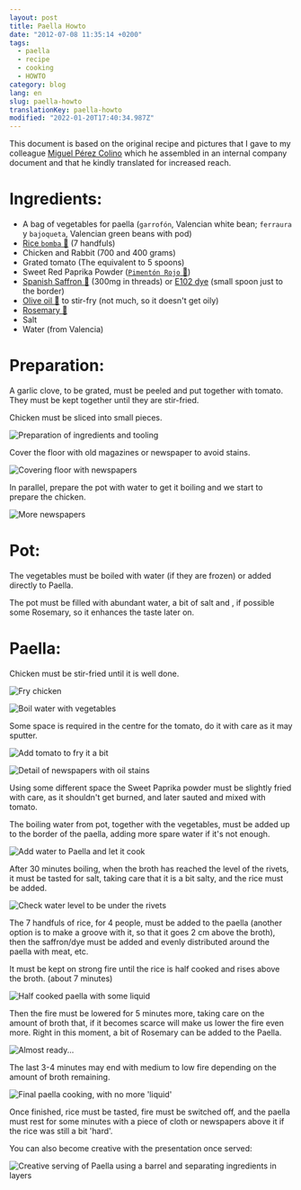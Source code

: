 ```yaml
---
layout: post
title: Paella Howto
date: "2012-07-08 11:35:14 +0200"
tags:
  - paella
  - recipe
  - cooking
  - HOWTO
category: blog
lang: en
slug: paella-howto
translationKey: paella-howto
modified: "2022-01-20T17:40:34.987Z"
---
```


This document is based on the original recipe and pictures that I gave to my colleague [Miguel Pérez Colino](https://twitter.com/mmmmmmpc) which he assembled in an internal company document and that he kindly translated for increased reach.

# Ingredients:

- A bag of vegetables for paella (`garrofón`, Valencian white bean; `ferraura` y `bajoqueta`,
  Valencian green beans with pod)
- [Rice `bomba` 🛒](https://www.amazon.es/dp/B00986HSH0?tag=redken-21) (7 handfuls)
- Chicken and Rabbit (700 and 400 grams)
- Grated tomato (The equivalent to 5 spoons)
- Sweet Red Paprika Powder ([`Pimentón Rojo` 🛒](https://www.amazon.es/dp/B07FZLMP8N?tag=redken-21&psc=1))
- [Spanish Saffron 🛒](https://www.amazon.es/dp/B01N6OVPYQ?tag=redken-21&psc=1) (300mg in threads) or [E102 dye](https://www.amazon.es/dp/B01HIVII4I?tag=redken-21) (small spoon just to the border)
- [Olive oil 🛒](https://www.amazon.es/dp/B0781Z7TD4?tag=redken-21) to stir-fry (not much, so it doesn't get oily)
- [Rosemary 🛒](https://www.amazon.es/dp/B01HN23N3S?tag=redken-21)
- Salt
- Water (from Valencia)

# Preparation:

A garlic clove, to be grated, must be peeled and put together with tomato. They must be kept together until they are stir-fried.

Chicken must be sliced into small pieces.

![Preparation of ingredients and tooling](20120708123548.jpg)

Cover the floor with old magazines or newspaper to avoid stains.

![Covering floor with newspapers](20120708123605.jpg)

In parallel, prepare the pot with water to get it boiling and we start to prepare the chicken.

![More newspapers](20120708124816.jpg)

# Pot:

The vegetables must be boiled with water (if they are frozen) or added directly to Paella.

The pot must be filled with abundant water, a bit of salt and , if possible some Rosemary, so it enhances the taste later on.

# Paella:

Chicken must be stir-fried until it is well done.

![Fry chicken](20120708124821.jpg)

![Boil water with vegetables](20120708125401.jpg)

Some space is required in the centre for the tomato, do it with care as it may sputter.

![Add tomato to fry it a bit](20120708125657.jpg)

![Detail of newspapers with oil stains](20120708125835.jpg)

Using some different space the Sweet Paprika powder must be slightly fried with care, as it shouldn't get burned, and later sauted and mixed with tomato.

The boiling water from pot, together with the vegetables, must be added up to the border of the paella, adding more spare water if it's not enough.

![Add water to Paella and let it cook](20120708125947.jpg)

After 30 minutes boiling, when the broth has reached the level of the rivets, it must be tasted for salt, taking care that it is a bit salty, and the rice must be added.

![Check water level to be under the rivets](20120708132403.jpg)

The 7 handfuls of rice, for 4 people, must be added to the paella (another option is to make a groove with it, so that it goes 2 cm above the broth), then the saffron/dye must be added and evenly distributed around the paella with meat, etc.

It must be kept on strong fire until the rice is half cooked and rises above the broth. (about 7 minutes)

![Half cooked paella with some liquid](20120708133656.jpg)

Then the fire must be lowered for 5 minutes more, taking care on the amount of broth that, if it becomes scarce will make us lower the fire even more. Right in this moment, a bit of Rosemary can be added to the Paella.

![Almost ready...](20120708134140.jpg)

The last 3-4 minutes may end with medium to low fire depending on the amount of broth remaining.

![Final paella cooking, with no more 'liquid'](20120708134340.jpg)

Once finished, rice must be tasted, fire must be switched off, and the paella must rest for some minutes with a piece of cloth or newspapers above it if the rice was still a bit 'hard'.

You can also become creative with the presentation once served:

![Creative serving of Paella using a barrel and separating ingredients in layers](20120617142649.jpg)
